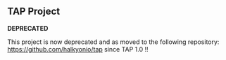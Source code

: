 ## TAP Project

**DEPRECATED**

This project is now deprecated and as moved to the following repository: https://github.com/halkyonio/tap since TAP 1.0 !!